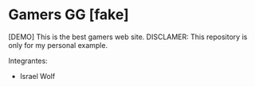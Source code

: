 # Gamers GG [fake]

[DEMO] This is the best gamers web site. DISCLAMER: This repository is only for my personal example.

Integrantes:
- Israel Wolf
